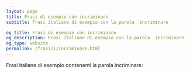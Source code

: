 ```yaml
---
layout: page
title: Frasi di esempio con incriminare 
subtitle: Frasi italiane di esempio con la parola  incriminare

og_title: Frasi di esempio con incriminare 
og_description: Frasi italiane di esempio con la parola  incriminare
og_type: website
permalink: /frasi/i/incriminare.html
---
```


Frasi italiane di esempio contenenti la parola incriminare:


